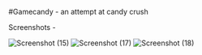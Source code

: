 #Gamecandy - an attempt at candy crush

Screenshots - 

![Screenshot (15)](https://github.com/itsparvizal/gamecandy/assets/103477145/4e09b7c7-6a38-4d3f-b789-921e610bddb0)
![Screenshot (17)](https://github.com/itsparvizal/gamecandy/assets/103477145/d121f384-da1f-4504-9c61-5e049027d2e9)
![Screenshot (18)](https://github.com/itsparvizal/gamecandy/assets/103477145/80698e4e-c1a5-4a59-83cd-6d57441b9169)
